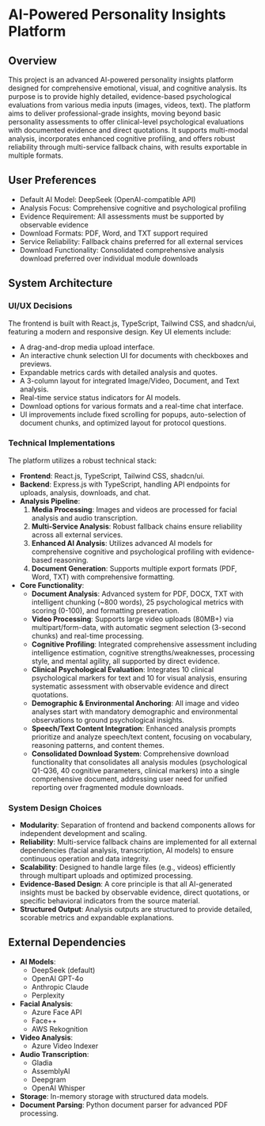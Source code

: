 # AI-Powered Personality Insights Platform

## Overview
This project is an advanced AI-powered personality insights platform designed for comprehensive emotional, visual, and cognitive analysis. Its purpose is to provide highly detailed, evidence-based psychological evaluations from various media inputs (images, videos, text). The platform aims to deliver professional-grade insights, moving beyond basic personality assessments to offer clinical-level psychological evaluations with documented evidence and direct quotations. It supports multi-modal analysis, incorporates enhanced cognitive profiling, and offers robust reliability through multi-service fallback chains, with results exportable in multiple formats.

## User Preferences
- Default AI Model: DeepSeek (OpenAI-compatible API)
- Analysis Focus: Comprehensive cognitive and psychological profiling
- Evidence Requirement: All assessments must be supported by observable evidence
- Download Formats: PDF, Word, and TXT support required
- Service Reliability: Fallback chains preferred for all external services
- Download Functionality: Consolidated comprehensive analysis download preferred over individual module downloads

## System Architecture

### UI/UX Decisions
The frontend is built with React.js, TypeScript, Tailwind CSS, and shadcn/ui, featuring a modern and responsive design. Key UI elements include:
- A drag-and-drop media upload interface.
- An interactive chunk selection UI for documents with checkboxes and previews.
- Expandable metrics cards with detailed analysis and quotes.
- A 3-column layout for integrated Image/Video, Document, and Text analysis.
- Real-time service status indicators for AI models.
- Download options for various formats and a real-time chat interface.
- UI improvements include fixed scrolling for popups, auto-selection of document chunks, and optimized layout for protocol questions.

### Technical Implementations
The platform utilizes a robust technical stack:
- **Frontend**: React.js, TypeScript, Tailwind CSS, shadcn/ui.
- **Backend**: Express.js with TypeScript, handling API endpoints for uploads, analysis, downloads, and chat.
- **Analysis Pipeline**:
    1.  **Media Processing**: Images and videos are processed for facial analysis and audio transcription.
    2.  **Multi-Service Analysis**: Robust fallback chains ensure reliability across all external services.
    3.  **Enhanced AI Analysis**: Utilizes advanced AI models for comprehensive cognitive and psychological profiling with evidence-based reasoning.
    4.  **Document Generation**: Supports multiple export formats (PDF, Word, TXT) with comprehensive formatting.
- **Core Functionality**:
    -   **Document Analysis**: Advanced system for PDF, DOCX, TXT with intelligent chunking (~800 words), 25 psychological metrics with scoring (0-100), and formatting preservation.
    -   **Video Processing**: Supports large video uploads (80MB+) via multipart/form-data, with automatic segment selection (3-second chunks) and real-time processing.
    -   **Cognitive Profiling**: Integrated comprehensive assessment including intelligence estimation, cognitive strengths/weaknesses, processing style, and mental agility, all supported by direct evidence.
    -   **Clinical Psychological Evaluation**: Integrates 10 clinical psychological markers for text and 10 for visual analysis, ensuring systematic assessment with observable evidence and direct quotations.
    -   **Demographic & Environmental Anchoring**: All image and video analyses start with mandatory demographic and environmental observations to ground psychological insights.
    -   **Speech/Text Content Integration**: Enhanced analysis prompts prioritize and analyze speech/text content, focusing on vocabulary, reasoning patterns, and content themes.
    -   **Consolidated Download System**: Comprehensive download functionality that consolidates all analysis modules (psychological Q1-Q36, 40 cognitive parameters, clinical markers) into a single comprehensive document, addressing user need for unified reporting over fragmented module downloads.

### System Design Choices
- **Modularity**: Separation of frontend and backend components allows for independent development and scaling.
- **Reliability**: Multi-service fallback chains are implemented for all external dependencies (facial analysis, transcription, AI models) to ensure continuous operation and data integrity.
- **Scalability**: Designed to handle large files (e.g., videos) efficiently through multipart uploads and optimized processing.
- **Evidence-Based Design**: A core principle is that all AI-generated insights must be backed by observable evidence, direct quotations, or specific behavioral indicators from the source material.
- **Structured Output**: Analysis outputs are structured to provide detailed, scorable metrics and expandable explanations.

## External Dependencies
- **AI Models**:
    -   DeepSeek (default)
    -   OpenAI GPT-4o
    -   Anthropic Claude
    -   Perplexity
-   **Facial Analysis**:
    -   Azure Face API
    -   Face++
    -   AWS Rekognition
-   **Video Analysis**:
    -   Azure Video Indexer
-   **Audio Transcription**:
    -   Gladia
    -   AssemblyAI
    -   Deepgram
    -   OpenAI Whisper
-   **Storage**: In-memory storage with structured data models.
-   **Document Parsing**: Python document parser for advanced PDF processing.
